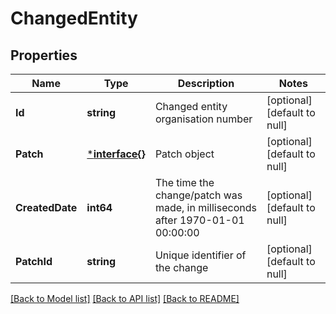 # ChangedEntity

## Properties
Name | Type | Description | Notes
------------ | ------------- | ------------- | -------------
**Id** | **string** | Changed entity organisation number | [optional] [default to null]
**Patch** | [***interface{}**](interface{}.md) | Patch object | [optional] [default to null]
**CreatedDate** | **int64** | The time the change/patch was made, in milliseconds after 1970-01-01 00:00:00 | [optional] [default to null]
**PatchId** | **string** | Unique identifier of the change | [optional] [default to null]

[[Back to Model list]](../README.md#documentation-for-models) [[Back to API list]](../README.md#documentation-for-api-endpoints) [[Back to README]](../README.md)

